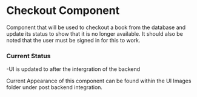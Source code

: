 # Checkout Component
Component that will be used to checkout a book from the database and update its status to show that it is no longer available. It should also be noted that the user must be signed in for this to work.

### Current Status
-UI is updated to after the intergration of the backend

Current Appearance of this component can be found within the UI Images folder under post backend integration.